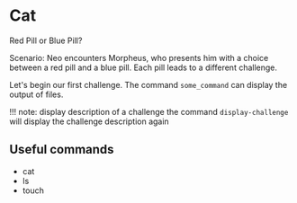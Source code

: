 # Cat

Red Pill or Blue Pill?

Scenario: Neo encounters Morpheus, who presents him with a choice between a red pill and a blue pill. Each pill leads to a different challenge.

Let's begin our first challenge.
The command `some_command` can display the output of files.


!!! note: display description of a challenge
	the command `display-challenge` will display the challenge description again


## Useful commands
* cat
* ls
* touch

